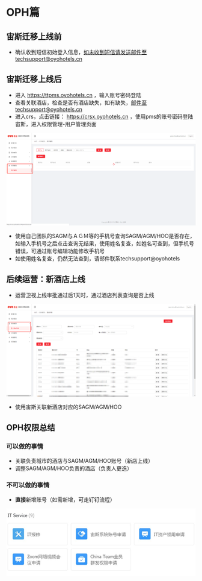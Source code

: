 # OPH篇

## 宙斯迁移上线前

* 确认收到短信初始登入信息，如未收到短信请发送邮件至techsupport@oyohotels.cn

## 宙斯迁移上线后

* 进入 https://ttpms.oyohotels.cn ，输入账号密码登陆
* 查看关联酒店，检查是否有酒店缺失，如有缺失，邮件至techsupport@oyohotels.cn 
* 进入crs，点击链接： https://crsx.oyohotels.cn ，使用pms的账号密码登陆宙斯，进入权限管理-用户管理页面

![](../../.gitbook/assets/image%20%2881%29.png)

* 使用自己团队的SAGM与ＡＧＭ等的手机号查询SAGM/AGM/HOO是否存在，如输入手机号之后点击查询无结果，使用姓名复查，如姓名可查到，但手机号错误，可通过账号编辑功能修改手机号
* 如使用姓名复查，仍然无法查到，请邮件联系techsupport@oyohotels 

## 后续运营：新酒店上线

* 运营卫视上线审批通过后1天时，通过酒店列表查询是否上线

![](../../.gitbook/assets/image%20%28112%29.png)

* 使用宙斯关联新酒店对应的SAGM/AGM/HOO

## OPH权限总结

### 可以做的事情

* 关联负责城市的酒店与SAGM/AGM/HOO账号（新店上线）
* 调整SAGM/AGM/HOO负责的酒店（负责人更迭）

### 不可以做的事情

* **直接**新增账号（如需新增，可走钉钉流程）

![&#x9489;&#x9489;&#x7533;&#x8BF7;&#x8D26;&#x53F7;&#x6D41;&#x7A0B;](../../.gitbook/assets/image%20%28274%29.png)






